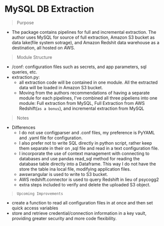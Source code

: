# MySQL DB Extraction
> Purpose

- The package contains pipelines for full and incremental extraction. The author uses MySQL for source of full extraction, Amazon S3 bucket as data lake(file system sotrage), and Amazon Redshit data warehouse as a destination, all hosted on AWS. 

>Module Structure

- /conf: configuration files such as secrets, and app parameters, sql queries, etc.
- extraction.py: 
    - all extraction code will be contained in one module. All the extracted data will be loaded in Amazon S3 bucket.
    - Moving from the authors recommendations of having a separate module for each pipelines, I've combined all three pipeliens into one module: Full extraction from MySQL, Full Extraction from AWS Redshift(`as a bonus`), and incremental extraction from MySQL

>Notes
- Differences  
    - I do not use configparser and .conf files, my preference is PyYAML and .yaml file for configuration. 
    - I also prefer not to write SQL directly in python script, rather keep them separate in their on ,sql file and read in a text configuration file.
    - I incorporate the use of context management with connecting to databases and use pandas read_sql method for reading the database table directly into a Dataframe. This way I do not have the store the table ina local file, modifying application files. 
    - awswrangular is used to write to S3 bucket. 
    - AWS redshift.connector is used to query Redshift in lieu of psycogg2
    - extra steps included to verify and delete the uploaded S3 object.

> `Upcoming Improvements`
- create a function to read all configuration files in at once and then set quick access variables
- store and retrieve credential/connection information in a key vault, providing greater security and more code flexibility.

